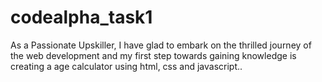 # codealpha_task1
As a Passionate Upskiller, I have glad to embark on the thrilled journey of the web development and my first step towards gaining knowledge is creating a age calculator using html, css and javascript..
